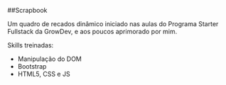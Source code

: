 ##Scrapbook

Um quadro de recados dinâmico iniciado nas aulas do Programa Starter Fullstack da GrowDev, e aos poucos aprimorado por mim. 

Skills treinadas:

- Manipulação do DOM
- Bootstrap
- HTML5, CSS e JS
